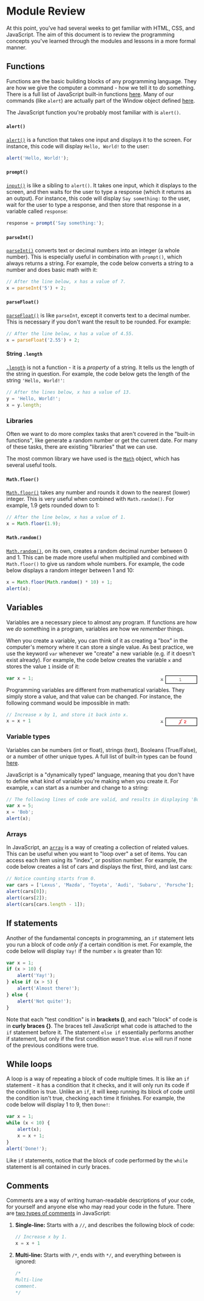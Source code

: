# Module Review

At this point, you've had several weeks to get familiar with HTML, CSS, and JavaScript.
The aim of this document is to review the programming concepts you've learned through the modules and lessons in a more formal manner.

## Functions

Functions are the basic building blocks of any programming language.
They are how we give the computer a command - how we tell it to *do* something.
There is a full list of JavaScript built-in functions [here](https://www.w3schools.com/jsref/jsref_obj_global.asp).
Many of our commands (like `alert`) are actually part of the Window object defined [here](https://www.w3schools.com/jsref/obj_window.asp).

The JavaScript function you're probably most familiar with is `alert()`.

#### `alert()`

[`alert()`](https://www.w3schools.com/jsref/met_win_alert.asp) is a function that takes one input and displays it to the screen.
For instance, this code will display `Hello, World!` to the user:

```js
alert('Hello, World!');
```

#### `prompt()`

[`input()`](https://www.w3schools.com/jsref/met_win_prompt.asp) is like a sibling to `alert()`.
It takes one input, which it displays to the screen, and then waits for the user to type a response (which it returns as an output).
For instance, this code will display `Say something:` to the user, wait for the user to type a response, and then store that response in a variable called `response`:

```js
response = prompt('Say something:');
```

#### `parseInt()`

[`parseInt()`](https://www.w3schools.com/jsref/jsref_parseint.asp) converts text or decimal numbers into an integer (a whole number).
This is especially useful in combination with `prompt()`, which always returns a string.
For example, the code below converts a string to a number and does basic math with it:

```js
// After the line below, x has a value of 7.
x = parseInt('5') + 2;
```

#### `parseFloat()`

[`parseFloat()`](https://www.w3schools.com/jsref/jsref_parsefloat.asp) is like `parseInt`, except it converts text to a decimal number.
This is necessary if you don't want the result to be rounded.
For example:

```js
// After the line below, x has a value of 4.55.
x = parseFloat('2.55') + 2;
```

#### String `.length`

[`.length`](https://www.w3schools.com/jsref/jsref_length_string.asp) is not a function - it is a *property* of a string.
It tells us the length of the string in question.
For example, the code below gets the length of the string `'Hello, World!'`:

```js
// After the lines below, x has a value of 13.
y = 'Hello, World!';
x = y.length;
```

### Libraries

Often we want to do more complex tasks that aren't covered in the "built-in functions", like generate a random number or get the current date.
For many of these tasks, there are existing "libraries" that we can use.

The most common library we have used is the [`Math`](https://www.w3schools.com/js/js_math.asp) object, which has several useful tools.

#### `Math.floor()`

[`Math.floor()`](https://www.w3schools.com/jsref/jsref_floor.asp) takes any number and rounds it down to the nearest (lower) integer.
This is very useful when combined with `Math.random()`.
For example, 1.9 gets rounded down to 1:

```js
// After the line below, x has a value of 1.
x = Math.floor(1.9);
```

#### `Math.random()`

[`Math.random()`](https://www.w3schools.com/js/js_random.asp), on its own, creates a random decimal number between 0 and 1.
This can be made more useful when multiplied and combined with `Math.floor()` to give us random whole numbers.
For example, the code below displays a random integer between 1 and 10:

```js
x = Math.floor(Math.random() * 10) + 1;
alert(x);
```

## Variables

Variables are a necessary piece to almost any program.
If functions are how we *do* something in a program, variables are how we *remember* things.

When you create a variable, you can think of it as creating a "box" in the computer's memory where it can store a single value.
As best practice, we use the keyword `var` whenever we "create" a new variable (e.g. if it doesn't exist already).
For example, the code below creates the variable `x` and stores the value `1` inside of it:

<img align="right" height="25px" src="./var1.png">

```js
var x = 1;
```

Programming variables are different from mathematical variables.
They simply store a value, and that value can be changed.
For instance, the following command would be impossible in math:

<img align="right" height="25px" style="margin-top: 15px" src="./var2.png">

```js
// Increase x by 1, and store it back into x.
x = x + 1
```

### Variable types

Variables can be numbers (int or float), strings (text), Booleans (True/False), or a number of other unique types.
A full list of built-in types can be found [here](https://developer.mozilla.org/en-US/docs/Web/JavaScript/Data_structures).

JavaScript is a "dynamically typed" language, meaning that you don't have to define what kind of variable you're making when you create it.
For example, `x` can start as a number and change to a string:

```js
// The following lines of code are valid, and results in displaying 'Bob'.
var x = 5;
x = 'Bob';
alert(x);
```

### Arrays

In JavaScript, an [`array`](https://www.w3schools.com/js/js_arrays.asp) is a way of creating a collection of related values.
This can be useful when you want to "loop over" a set of items.
You can access each item using its "index", or position number.
For example, the code below creates a list of cars and displays the first, third, and last cars:

```js
// Notice counting starts from 0.
var cars = ['Lexus', 'Mazda', 'Toyota', 'Audi', 'Subaru', 'Porsche'];
alert(cars[0]);
alert(cars[2]);
alert(cars[cars.length - 1]);
```

## If statements

Another of the fundamental concepts in programming, an `if` statement lets you run a block of code *only if* a certain condition is met.
For example, the code below will display `Yay!` if the number `x` is greater than 10:

```js
var x = 1;
if (x > 10) {
    alert('Yay!');
} else if (x > 5) {
    alert('Almost there!');
} else {
    alert('Not quite!');
}
```

Note that each "test condition" is in **brackets ()**, and each "block" of code is in **curly braces {}**.
The braces tell JavaScript what code is attached to the `if` statement before it.
The statement `else if` essentially performs another if statement, but only if the first condition *wasn't* true.
`else` will run if none of the previous conditions were true.

## While loops

A loop is a way of repeating a block of code multiple times.
It is like an `if` statement - it has a condition that it checks, and it will only run its code if the condition is true.
Unlike an `if`, it will keep running its block of code until the condition isn't true, checking each time it finishes.
For example, the code below will display 1 to 9, then `Done!`:

```js
var x = 1;
while (x < 10) {
    alert(x);
    x = x + 1;
}
alert('Done!');
```

Like `if` statements, notice that the block of code performed by the `while` statement is all contained in curly braces.

## Comments

Comments are a way of writing human-readable descriptions of your code, for yourself and anyone else who may read your code in the future.
There are [two types of comments](https://www.w3schools.com/js/js_comments.asp) in JavaScript:

1. **Single-line:** Starts with a `//`, and describes the following block of code:

    ```js
    // Increase x by 1.
    x = x + 1
    ```

2. **Multi-line:** Starts with `/*`, ends with `*/`, and everything between is ignored:

    ```js
    /*
    Multi-line
    comment.
    */
    ```
